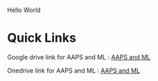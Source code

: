 Hello World
# Quick Links

Google drive link for AAPS and ML : 
[AAPS and ML](https://tinyurl.com/4da4enw9)

Onedrive link for AAPS and ML : 
[AAPS and ML](https://tinyurl.com/d2h3jyyc)


